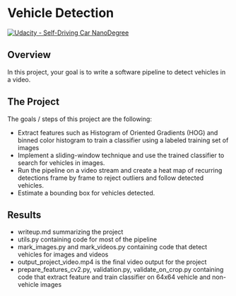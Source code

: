 # Vehicle Detection
[![Udacity - Self-Driving Car NanoDegree](https://s3.amazonaws.com/udacity-sdc/github/shield-carnd.svg)](http://www.udacity.com/drive)

## Overview

In this project, your goal is to write a software pipeline to detect vehicles in a video.

## The Project

The goals / steps of this project are the following:

* Extract features such as Histogram of Oriented Gradients (HOG) and binned color histogram to train a classifier using a labeled training set of images
* Implement a sliding-window technique and use the trained classifier to search for vehicles in images.
* Run the pipeline on a video stream and create a heat map of recurring detections frame by frame to reject outliers and follow detected vehicles.
* Estimate a bounding box for vehicles detected.

## Results

* writeup.md summarizing the project
* utils.py containing code for most of the pipeline
* mark_images.py and mark_videos.py containing code that detect vehicles for images and videos
* output_project_video.mp4 is the final video output for the project
* prepare_features_cv2.py, validation.py, validate_on_crop.py containing code that extract feature and train classifier on 64x64 vehicle and non-vehicle images
